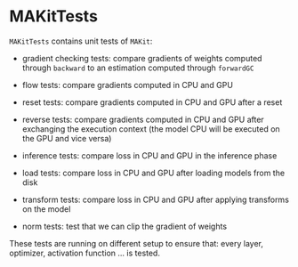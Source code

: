 # MAKitTests

`MAKitTests` contains unit tests of `MAKit`: 

- gradient checking tests: compare gradients of weights 
  computed through `backward` to an estimation computed through `forwardGC`
  
- flow tests: compare gradients computed in CPU and GPU

- reset tests: compare gradients computed in CPU and GPU after a reset

- reverse tests: compare gradients computed in CPU and GPU after exchanging 
  the execution context 
  (the model CPU will be executed on the GPU and vice versa)
  
- inference tests: compare loss in CPU and GPU in the inference phase

- load tests: compare loss in CPU and GPU after loading models from the disk

- transform tests: compare loss in CPU and GPU after applying transforms on 
  the model
  
- norm tests: test that we can clip the gradient of weights

These tests are running on different setup to ensure that: 
every layer, optimizer, activation function ... is tested.
